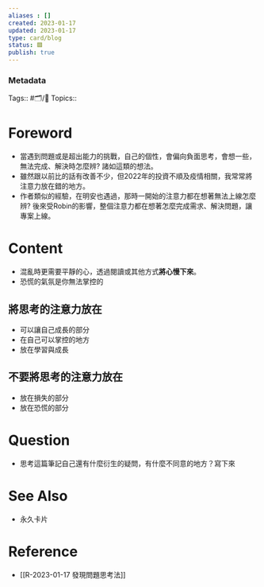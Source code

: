 ```yaml
---
aliases : []
created: 2023-01-17
updated: 2023-01-17
type: card/blog
status: 🟩
publish: true
---
```

### Metadata
Tags:: #🗂️/🌱️
Topics:: 

# Foreword
- 當遇到問題或是超出能力的挑戰，自己的個性，會偏向負面思考，會想一些，無法完成、解決時怎麼辨? 諸如這類的想法。
- 雖然跟以前比的話有改善不少，但2022年的投資不順及疫情相關，我常常將注意力放在錯的地方。
- 作者類似的經驗，在明安也遇過，那時一開始的注意力都在想著無法上線怎麼辨? 後來受Robin的影響，整個注意力都在想著怎麼完成需求、解決問題，讓專案上線。
# Content
- 混亂時更需要平靜的心，透過閱讀或其他方式**將心慢下來**。
- 恐慌的氣氛是你無法掌控的

## 將思考的注意力放在
- 可以讓自己成長的部分
- 在自己可以掌控的地方
- 放在學習與成長

## 不要將思考的注意力放在
- 放在損失的部分
- 放在恐慌的部分

# Question
- 思考這篇筆記自己還有什麼衍生的疑問，有什麼不同意的地方？寫下來  

# See Also
- 永久卡片

# Reference
- [[R-2023-01-17 發現問題思考法]]